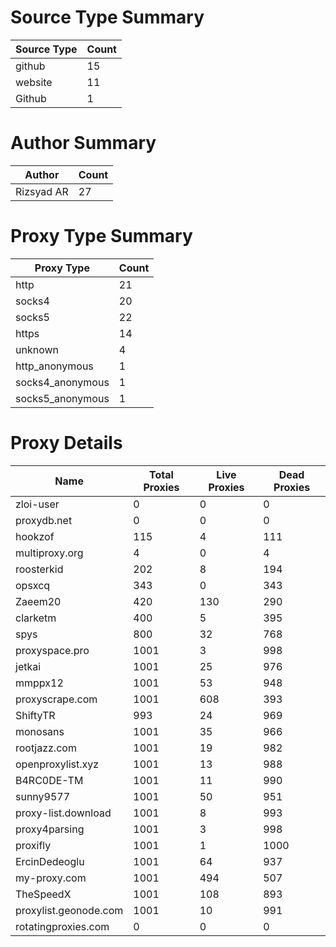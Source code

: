 # Source Type Summary

| Source Type | Count |
|-------------|-------|
| github | 15 |
| website | 11 |
| Github | 1 |


# Author Summary

| Author | Count |
|--------|-------|
| Rizsyad AR | 27 |


# Proxy Type Summary

| Proxy Type | Count |
|------------|-------|
| http | 21 |
| socks4 | 20 |
| socks5 | 22 |
| https | 14 |
| unknown | 4 |
| http_anonymous | 1 |
| socks4_anonymous | 1 |
| socks5_anonymous | 1 |


# Proxy Details

| Name | Total Proxies | Live Proxies | Dead Proxies |
|------|---------------|--------------|---------------|
| zloi-user | 0 | 0 | 0 |
| proxydb.net | 0 | 0 | 0 |
| hookzof | 115 | 4 | 111 |
| multiproxy.org | 4 | 0 | 4 |
| roosterkid | 202 | 8 | 194 |
| opsxcq | 343 | 0 | 343 |
| Zaeem20 | 420 | 130 | 290 |
| clarketm | 400 | 5 | 395 |
| spys | 800 | 32 | 768 |
| proxyspace.pro | 1001 | 3 | 998 |
| jetkai | 1001 | 25 | 976 |
| mmppx12 | 1001 | 53 | 948 |
| proxyscrape.com | 1001 | 608 | 393 |
| ShiftyTR | 993 | 24 | 969 |
| monosans | 1001 | 35 | 966 |
| rootjazz.com | 1001 | 19 | 982 |
| openproxylist.xyz | 1001 | 13 | 988 |
| B4RC0DE-TM | 1001 | 11 | 990 |
| sunny9577 | 1001 | 50 | 951 |
| proxy-list.download | 1001 | 8 | 993 |
| proxy4parsing | 1001 | 3 | 998 |
| proxifly | 1001 | 1 | 1000 |
| ErcinDedeoglu | 1001 | 64 | 937 |
| my-proxy.com | 1001 | 494 | 507 |
| TheSpeedX | 1001 | 108 | 893 |
| proxylist.geonode.com | 1001 | 10 | 991 |
| rotatingproxies.com | 0 | 0 | 0 |
